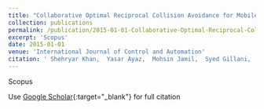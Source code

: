 ```yaml
---
title: "Collaborative Optimal Reciprocal Collision Avoidance for Mobile Robots"
collection: publications
permalink: /publication/2015-01-01-Collaborative-Optimal-Reciprocal-Collision-Avoidance-for-Mobile-Robots
excerpt: 'Scopus'
date: 2015-01-01
venue: 'International Journal of Control and Automation'
citation: ' Shehryar Khan,  Yasar Ayaz,  Mohsin Jamil,  Syed Gillani,  Muhammad Naveed,  Ahmed Qureshi,  Khawaja Iqbal, &quot;Collaborative Optimal Reciprocal Collision Avoidance for Mobile Robots.&quot; International Journal of Control and Automation, 2015.'
---
```

Scopus

Use [Google Scholar](https://scholar.google.com/scholar?q=Collaborative+Optimal+Reciprocal+Collision+Avoidance+for+Mobile+Robots){:target="_blank"} for full citation